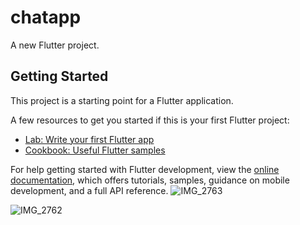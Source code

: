 # chatapp

A new Flutter project.

## Getting Started

This project is a starting point for a Flutter application.

A few resources to get you started if this is your first Flutter project:

- [Lab: Write your first Flutter app](https://docs.flutter.dev/get-started/codelab)
- [Cookbook: Useful Flutter samples](https://docs.flutter.dev/cookbook)

For help getting started with Flutter development, view the
[online documentation](https://docs.flutter.dev/), which offers tutorials,
samples, guidance on mobile development, and a full API reference.
![IMG_2763](https://github.com/user-attachments/assets/dc86d215-efa3-49ce-90fb-7986cdd2d10e)

![IMG_2762](https://github.com/user-attachments/assets/52167c65-4ae5-4d82-8142-e3a4f7b4c673)
